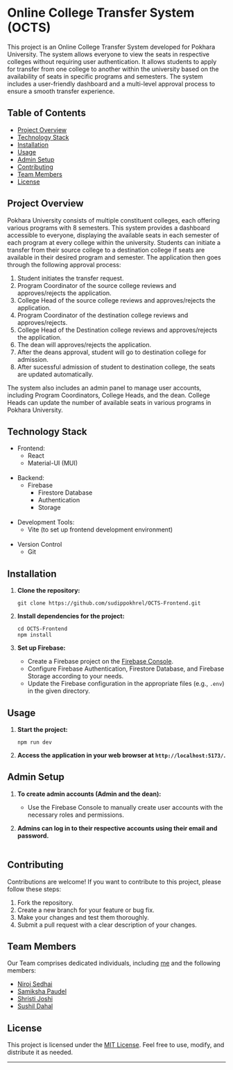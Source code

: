 # Online College Transfer System (OCTS)


This project is an Online College Transfer System developed for Pokhara University. The system allows everyone to view the seats in respective colleges without requiring user authentication. It allows students to apply for transfer from one college to another within the university based on the availability of seats in specific programs and semesters. The system includes a user-friendly dashboard and a multi-level approval process to ensure a smooth transfer experience.

## Table of Contents

- [Project Overview](#project-overview)
- [Technology Stack](#technology-stack)
- [Installation](#installation)
- [Usage](#usage)
- [Admin Setup](#admin-setup)
- [Contributing](#contributing)
- [Team Members](#team-members)
- [License](#license)

## Project Overview

Pokhara University consists of multiple constituent colleges, each offering various programs with 8 semesters. This system provides a dashboard accessible to everyone, displaying the available seats in each semester of each program at every college within the university. Students can initiate a transfer from their source college to a destination college if seats are available in their desired program and semester. The application then goes through the following approval process:

1. Student initiates the transfer request.
2. Program Coordinator of the source college reviews and approves/rejects the application.
3. College Head of the source college reviews and approves/rejects the application.
4. Program Coordinator of the destination college reviews and approves/rejects.
5. College Head of the Destination college reviews and approves/rejects the application.
6. The dean will approves/rejects the application.
7. After the deans approval, student will go to destination college for admission.
8. After sucessful admission of student to destination college, the seats are updated automatically.

The system also includes an admin panel to manage user accounts, including Program Coordinators, College Heads, and the dean. College Heads can update the number of available seats in various programs in Pokhara University.

## Technology Stack

- Frontend:
  - React
  - Material-UI (MUI)
<br></br>
- Backend:
  - Firebase
    - Firestore Database
    - Authentication
    - Storage
<br></br>
- Development Tools:
  - Vite (to set up frontend development environment)
<br></br>
- Version Control
  - Git

## Installation

1. **Clone the repository:**

   ```shell
   git clone https://github.com/sudippokhrel/OCTS-Frontend.git
   ```

2. **Install dependencies for the project:**

   ```shell
   cd OCTS-Frontend
   npm install
   ```

3. **Set up Firebase:**
   - Create a Firebase project on the [Firebase Console](https://console.firebase.google.com/).
   - Configure Firebase Authentication, Firestore Database, and Firebase Storage according to your needs.
   - Update the Firebase configuration in the appropriate files (e.g., `.env`) in the given directory.

## Usage

1. **Start the project:**

   ```shell
   npm run dev
   ```

2. **Access the application in your web browser at `http://localhost:5173/`.**

## Admin Setup

1. **To create admin accounts (Admin and the dean):**
   - Use the Firebase Console to manually create user accounts with the necessary roles and permissions.

2. **Admins can log in to their respective accounts using their email and password.**
<br></br>

## Contributing

Contributions are welcome! If you want to contribute to this project, please follow these steps:

1. Fork the repository.
2. Create a new branch for your feature or bug fix.
3. Make your changes and test them thoroughly.
4. Submit a pull request with a clear description of your changes.


## Team Members
Our Team comprises dedicated individuals, including [me](https://github.com/sudippokhrel) and the following members:

- [Niroj Sedhai](https://github.com/nirojfloyd)
- [Samiksha Paudel](https://github.com/Samikshap85)
- [Shristi Joshi](https://github.com/ShristiJoshi)
- [Sushil Dahal](https://github.com/Sushildahal2056)

## License

This project is licensed under the [MIT License](LICENSE). Feel free to use, modify, and distribute it as needed.

---
